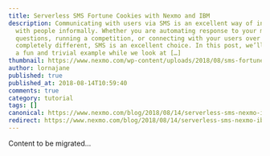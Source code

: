```yaml
---
title: Serverless SMS Fortune Cookies with Nexmo and IBM
description: Communicating with users via SMS is an excellent way of interacting
  with people informally. Whether you are automating response to your most-asked
  questions, running a competition, or connecting with your users over something
  completely different, SMS is an excellent choice. In this post, we’ll look at
  a fun and trivial example while we look at […]
thumbnail: https://www.nexmo.com/wp-content/uploads/2018/08/sms-fortune-cookie.png
author: lornajane
published: true
published_at: 2018-08-14T10:59:40
comments: true
category: tutorial
tags: []
canonical: https://www.nexmo.com/blog/2018/08/14/serverless-sms-nexmo-ibm-dr
redirect: https://www.nexmo.com/blog/2018/08/14/serverless-sms-nexmo-ibm-dr
---
```

Content to be migrated...
